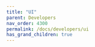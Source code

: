 ```yaml
---
title: "UI"
parent: Developers
nav_order: 4300
permalink: /docs/developers/ui
has_grand_children: true
---
```


<!-- section header page -->
